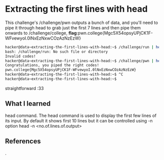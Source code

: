 # Extracting the first lines with head
This challenge's /challenge/pwn outputs a bunch of data, and you'll need to pipe it through head to grab just the first 7 lines and then pipe them onwards to /challenge/college,
**flag**:pwn.college{Mgc5X54opsyUPjCK1F-WFvewyoI.0lNxEzNxwCOzAzNzEzW}




```bash
hacker@data~extracting-the-first-lines-with-head:~$ /challenge/run | head -n 7 | /challenge/college
bash: /challenge/run: No such file or directory
Invalid codes!
hacker@data~extracting-the-first-lines-with-head:~$ /challenge/pwn | head -n 7 | /challenge/college
Congratulations, you piped the right codes!
pwn.college{Mgc5X54opsyUPjCK1F-WFvewyoI.0lNxEzNxwCOzAzNzEzW}
hacker@data~extracting-the-first-lines-with-head:~$ ^C
hacker@data~extracting-the-first-lines-with-head:~$ 
```
straightforward :33
## What I learned
head command. The head command is used to display the first few lines of its input.
By default it shows first 10 lines but it can be controlled using -n option
head -n <no.of.lines.of.output>
## References 
.